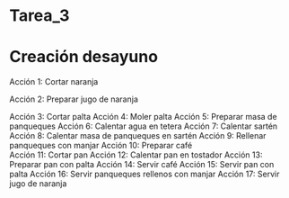# Tarea_3
Creación desayuno
=================

Acción 1: Cortar naranja

Acción 2: Preparar jugo de naranja 

Acción 3: Cortar palta 
Acción 4: Moler palta 
Acción 5: Preparar masa de panqueques
Acción 6: Calentar agua en tetera 
Acción 7: Calentar sartén 
Acción 8: Calentar masa de panqueques en sartén
Acción 9: Rellenar panqueques con manjar 
Acción 10: Preparar café 	
Acción 11: Cortar pan 
Acción 12: Calentar pan en tostador
Acción 13: Preparar pan con palta
Acción 14: Servir café
Acción 15: Servir pan con palta
Acción 16: Servir panqueques rellenos con manjar
Acción 17: Servir jugo de naranja
